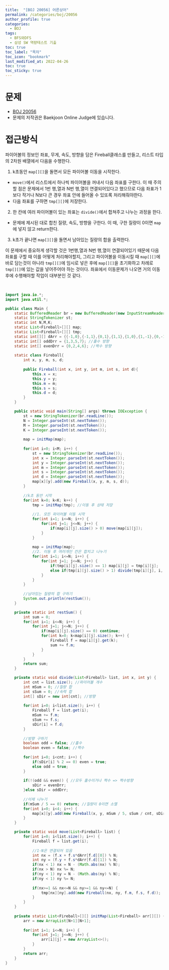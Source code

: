 ```yaml
---
title:  "[BOJ 20056] 어른상어"
permalink: /categories/boj/20056
author_profile: true
categories:
  - BOJ
tags:
  - BFS와DFS  
  - 삼성 SW 역량테스트 기출   
toc: true	
toc_label: "목차"
toc_icon: "bookmark"
last_modified_at: 2022-04-26
toc: true
toc_sticky: true
---
```


# 문제
- [BOJ 20056](https://www.acmicpc.net/problem/20056)  
- 문제의 저작권은 Baekjoon Online Judge에 있습니다.  

# 접근방식  
파이어볼의 정보인 좌표, 무게, 속도, 방향을 담은 Fireball클래스를 만들고, 리스트 타입의 2차원 배열에서 다음을 수행한다.  
1. k초동안 `map[][]`을 돌면서 모든 파이어볼 이동을 시작한다. 
  - `move()`에서 리스트에서 하나씩 파이어볼을 꺼내서 다음 좌표를 구한다. 이 때 주의할 점은 문제에서 1번 행,열과 N번 행,열이 연결되어있다고 했으므로 다음 좌표가 1보다 작거나 N보다 큰 경우 좌표 안에 들어올 수 있또록 처리해줘야한다.  
  - 다음 좌표를 구하면 `tmp[][]`에 저장한다.  

2. 한 칸에 여러 파이어볼이 있는 좌표는 `divide()`에서 합쳐주고 나누는 과정을 한다.  
  - 문제에 제시된 대로 합친 질량, 속도, 방향을 구한다. 이 때, 구한 질량이 0이면 `map`에 넣지 않고 return한다.  
  
3. k초가 끝나면 `map[][]`을 돌면서 남아있는 질량의 합을 출력한다.  

이 문제에서 중요하게 생각할 것은 1번행,열과 N번 행,열이 연결되어있기 때문에 다음 좌표를 구할 때 이를 어떻게 처리해야할지, 그리고 파이어볼을 이동시킬 때 `map[][]`에 바로 담는것이 아니라 `tmp[][]`에 임시로 넣은 후에 `map[][]`을 초기화하고 차례로 `tmp[][]`에 있는 값을 넣어주어야 하는 것이다. 좌표에서 이동문제가 나오면 거의 이동후에 수행해야할 작업이 대부분인 것 같다.  


<br/>

```java  
import java.io.*;
import java.util.*;

public class Main {
	static BufferedReader br = new BufferedReader(new InputStreamReader(System.in));
	static StringTokenizer st;
	static int N,M,K;
	static List<Fireball>[][] map;
	static List<Fireball>[][] tmp;
	static int[][] dArr = {{-1,0},{-1,1},{0,1},{1,1},{1,0},{1,-1},{0,-1},{-1,-1}};
	static int[] oddDrr = {1,3,5,7}; //홀수 방향
	static int[] evenDrr = {0,2,4,6}; //짝수 방향
	
	static class Fireball{
		int x, y, m, s, d;
		
		public Fireball(int x, int y, int m, int s, int d){
			this.x = x;
			this.y = y;
			this.m = m;
			this.s = s;
			this.d = d;
		}
	}

	public static void main(String[] args) throws IOException {
		st = new StringTokenizer(br.readLine());
		N = Integer.parseInt(st.nextToken());
		M = Integer.parseInt(st.nextToken());
		K = Integer.parseInt(st.nextToken());
		
		map = initMap(map);
		
		for(int i=0; i<M; i++) {
			st = new StringTokenizer(br.readLine());
			int x = Integer.parseInt(st.nextToken());
			int y = Integer.parseInt(st.nextToken());
			int m = Integer.parseInt(st.nextToken());
			int s = Integer.parseInt(st.nextToken());
			int d = Integer.parseInt(st.nextToken());
			map[x][y].add(new Fireball(x, y, m, s, d));
		}
		
		//k초 동안 시작
		for(int k=0; k<K; k++) {
			tmp = initMap(tmp); //이동 후 상태 저장
			
			//1. 모든 파이어볼 이동 시작
			for(int i=1; i<=N; i++) {
				for(int j=1; j<=N; j++) {
					if(map[i][j].size() > 0) move(map[i][j]);
				}
			}
			
			map = initMap(map);
			//2. 이동 후 여러개인 칸은 합치고 나누기
			for(int i=1; i<=N; i++) {
				for(int j=1; j<=N; j++) {
					if(tmp[i][j].size() == 1) map[i][j] = tmp[i][j];
					else if(tmp[i][j].size() > 1) divide(tmp[i][j], i, j);
				}
			}
		}
		
		//남아있는 질량의 합 구하기
		System.out.println(restSum());
	}

	private static int restSum() {
		int sum = 0;
		for(int i=1; i<=N; i++) {
			for(int j=1; j<=N; j++) {
				if(map[i][j].size() == 0) continue;
				for(int k=0; k<map[i][j].size(); k++) {
					Fireball f = map[i][j].get(k);
					sum += f.m;
				}
			}
		}
		return sum;
	}

	private static void divide(List<Fireball> list, int x, int y) {
		int cnt = list.size(); //파이어볼 개수
		int mSum = 0; //질량 합
		int sSum = 0; //속력 합
		int[] sDir = new int[cnt]; //방향 
		
		for(int i=0; i<list.size(); i++) {
			Fireball f = list.get(i);
			mSum += f.m;
			sSum += f.s;
			sDir[i] = f.d;
		}
		
		//방향 구하기
		boolean odd = false; //홀수
		boolean even = false; //짝수
		
		for(int i=0; i<cnt; i++) {
			if(sDir[i] % 2 == 0) even = true;
			else odd = true;
		}
		
		if(!(odd && even)) { //모두 홀수이거나 짝수 => 짝수방향
			sDir = evenDrr;
		}else sDir = oddDrr;
		
		//이제 나누기
		if(mSum / 5 == 0) return; //질량이 0이면 소멸
		for(int i=0; i<4; i++) {
			map[x][y].add(new Fireball(x, y, mSum / 5, sSum / cnt, sDir[i]));
		}
	}

	private static void move(List<Fireball> list) {
		for(int i=0; i<list.size(); i++) {
			Fireball f = list.get(i);
			
			//1-N은 연결되어 있음
			int nx = (f.x + f.s*dArr[f.d][0]) % N;
			int ny = (f.y + f.s*dArr[f.d][1]) % N;
			if(nx < 1) nx = N - (Math.abs(nx) % N);
			if(nx > N) nx %= N;
			if(ny < 1) ny = N - (Math.abs(ny) % N);
			if(ny < 1) ny %= N;
			
			if(nx>=1 && nx<=N && ny>=1 && ny<=N) {
				tmp[nx][ny].add(new Fireball(nx, ny, f.m, f.s, f.d));
			}
		}
	}
	
	private static List<Fireball>[][] initMap(List<Fireball> arr[][]) {
		arr = new ArrayList[N+1][N+1];
		
		for(int i=1; i<=N; i++) {
			for(int j=1; j<=N; j++) {
				arr[i][j] = new ArrayList<>();
			}
		}
		return arr;
	}
}
```